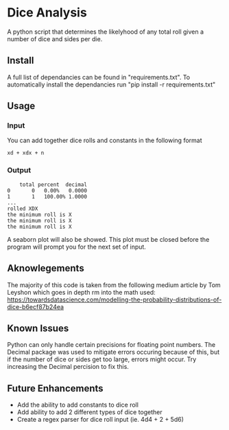 # Dice Analysis
A python script that determines the likelyhood of any total roll given a number of dice and sides per die.

## Install
A full list of dependancies can be found in "requirements.txt". To automatically install the dependancies run "pip install -r requirements.txt"

## Usage

### Input
You can add together dice rolls and constants in the following format
```
xd + xdx + n 
```

### Output
```
    total percent  decimal
0       0   0.00%   0.0000
1       1   100.00% 1.0000
...
rolled XDX
the minimum roll is X
the minimum roll is X
the minimum roll is X
```

A seaborn plot will also be showed. This plot must be closed before the program will prompt you for the next set of input.

## Aknowlegements
The majority of this code is taken from the following medium article by Tom Leyshon which goes in depth rm into the math used:
https://towardsdatascience.com/modelling-the-probability-distributions-of-dice-b6ecf87b24ea

## Known Issues
Python can only handle certain precisions for floating point numbers. The Decimal package was used to mitigate errors occuring because of this, but if the number of dice or sides get too large, errors might occur. Try increasing the Decimal percision to fix this.

## Future Enhancements
* Add the ability to add constants to dice roll
* Add ability to add 2 different types of dice together
* Create a regex parser for dice roll input (ie. 4d4 + 2 + 5d6)
